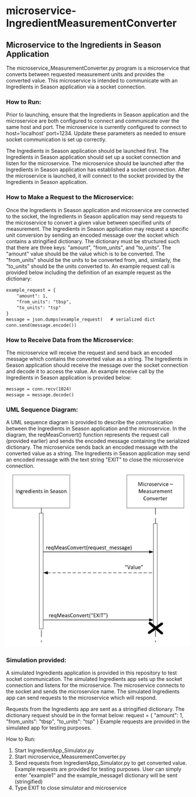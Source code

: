 # microservice-IngredientMeasurementConverter
## Microservice to the Ingredients in Season Application

The microservice_MeasurementConverter.py program is a microservice that converts between requested measurement units and provides the converted value.
This microservice is intended to communicate with an Ingredients in Season application via a socket connection.

### How to Run:
Prior to launching, ensure that the Ingredients in Season application and the microservice are both configured to connect and communicate over the same host and port. The microservice is currently configured to connect to host='localhost' port=1234. Update these parameters as needed to ensure socket communication is set up correctly.

The Ingredients in Season application should be launched first. The Ingredients in Season application should set up a socket connection and listen for the microservice. The microservice should be launched after the Ingredients in Season application has established a socket connection. After the microservice is launched, it will connect to the socket provided by the Ingredients in Season application.

### How to Make a Request to the Microservice:
Once the Ingredients in Season application and microservice are connected to the socket, the Ingredients in Season application may send requests to the microservice to convert a given value between specified units of measurement. The Ingredients in Season application may request a specific unit conversion by sending an encoded message over the socket which contains a stringified dictionary. The dictionary must be structured such that there are three keys: "amount", "from_units", and "to_units". The "amount" value should be the value which is to be converted. The "from_units" should be the units to be converted from, and, similarly, the "to_units" should be the units converted to. An example request call is provided below including the definition of an example request as the dictionary:
```
example_request = {
    "amount": 1,
    "from_units": "tbsp",
    "to_units": "tsp"
}
message = json.dumps(example_request)   # serialized dict
conn.send(message.encode())
```

### How to Receive Data from the Microservice:
The microservice will receive the request and send back an encoded message which contains the converted value as a string. The Ingredients in Season application should receive the message over the socket connection and decode it to access the value. An example receive call by the Ingredients in Season application is provided below:
```
message = conn.recv(1024)
message = message.decode()
```

### UML Sequence Diagram:
A UML sequence diagram is provided to describe the communication between the Ingredients in Season application and the microservice. In the diagram, the reqMeasConvert() function represents the request call (provided earlier) and sends the encoded message containing the serialized dictionary.
The microservice sends back an encoded message with the converted value as a string.
The Ingredients in Season application may send an encoded message with the text string "EXIT" to close the microservice connection.
![UML Sequence Diagram](UML-Diagram-Ingredients-Meas-Converter-Microservice.JPG)

### Simulation provided:

A simulated Ingredients application is provided in this repository to test socket communication. The simulated Ingredients app sets up the socket connection and listens for the microservice. The microservice connects to the socket and sends the microservice name. The simulated Ingredients app can send requests to the microservice which will respond.

Requests from the Ingredients app are sent as a stringified dictionary.
The dictionary request should be in the format below:
request = {
    "amount": 1,
    "from_units": "tbsp",
    "to_units": "tsp"
}
Example requests are provided in the simulated app for testing purposes.

How to Run:
1. Start IngredientApp_Simulator.py
2. Start microservice_MeasurementConverter.py
3. Send requests from IngredientApp_Simulator.py to get converted value.
    Example requests are provided for testing purposes.
    User can simply enter "example1" and the example_message1 dictionary will be sent (stringified)
4. Type EXIT to close simulator and microservice
